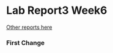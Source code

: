 # Lab Report3 Week6
[Other reports here](https://yuxinguo13.github.io/cse15l-lab-reports/)

### First Change
